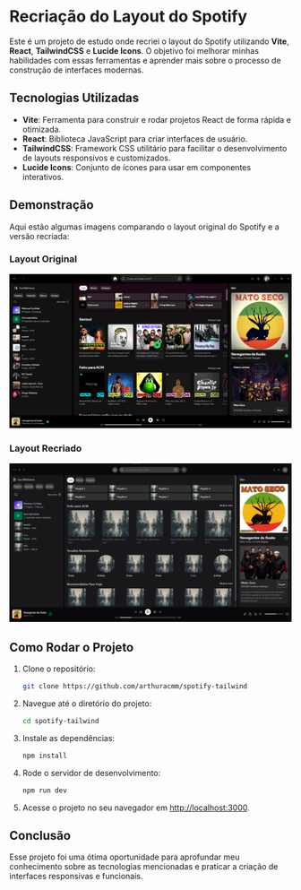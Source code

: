 # Recriação do Layout do Spotify

Este é um projeto de estudo onde recriei o layout do Spotify utilizando **Vite**, **React**, **TailwindCSS** e **Lucide Icons**. O objetivo foi melhorar minhas habilidades com essas ferramentas e aprender mais sobre o processo de construção de interfaces modernas.

## Tecnologias Utilizadas

- **Vite**: Ferramenta para construir e rodar projetos React de forma rápida e otimizada.
- **React**: Biblioteca JavaScript para criar interfaces de usuário.
- **TailwindCSS**: Framework CSS utilitário para facilitar o desenvolvimento de layouts responsivos e customizados.
- **Lucide Icons**: Conjunto de ícones para usar em componentes interativos.

## Demonstração

Aqui estão algumas imagens comparando o layout original do Spotify e a versão recriada:

### Layout Original

![alt text](image-1.png)

### Layout Recriado

![alt text](image.png)

## Como Rodar o Projeto

1. Clone o repositório:
    ```bash
    git clone https://github.com/arthuracmm/spotify-tailwind
    ```

2. Navegue até o diretório do projeto:
    ```bash
    cd spotify-tailwind
    ```

3. Instale as dependências:
    ```bash
    npm install
    ```

4. Rode o servidor de desenvolvimento:
    ```bash
    npm run dev
    ```

5. Acesse o projeto no seu navegador em [http://localhost:3000](http://localhost:3000).

## Conclusão

Esse projeto foi uma ótima oportunidade para aprofundar meu conhecimento sobre as tecnologias mencionadas e praticar a criação de interfaces responsivas e funcionais.
